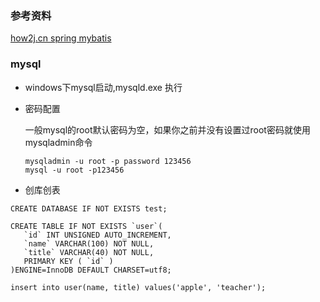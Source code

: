 ### 参考资料
[how2j.cn spring mybatis](https://how2j.cn/k/spring-mybatis/spring-mybatis-tutorial/1134.html#nowhere)

### mysql
- windows下mysql启动,mysqld.exe 执行
- 密码配置

  一般mysql的root默认密码为空，如果你之前并没有设置过root密码就使用mysqladmin命令
  ```
  mysqladmin -u root -p password 123456
  mysql -u root -p123456
  ```
- 创库创表
```
CREATE DATABASE IF NOT EXISTS test;

CREATE TABLE IF NOT EXISTS `user`(
   `id` INT UNSIGNED AUTO_INCREMENT,
   `name` VARCHAR(100) NOT NULL,
   `title` VARCHAR(40) NOT NULL,
   PRIMARY KEY ( `id` )
)ENGINE=InnoDB DEFAULT CHARSET=utf8;

insert into user(name, title) values('apple', 'teacher');
```

